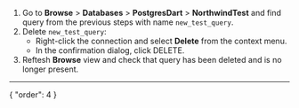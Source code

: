 1. Go to **Browse** > **Databases** > **PostgresDart** > **NorthwindTest** and find query from the previous steps with name `new_test_query`.
2. Delete `new_test_query`:
    * Right-click the connection and select **Delete** from the context menu.
    * In the confirmation dialog, click DELETE.
3. Reftesh **Browse** view and check that query has been deleted and is no longer present.
---
{
  "order": 4
}